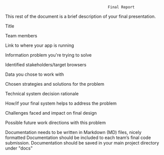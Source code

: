                                                   Final Report

This rest of the document is a brief description of your final presentation.

Title
        
Team members


Link to where your app is running


Information problem you're trying to solve


Identified stakeholders/target browsers


Data you chose to work with


Chosen strategies and solutions for the problem


Technical system decision rationale


How/if your final system helps to address the problem


Challenges faced and impact on final design


Possible future work directions with this problem


Documentation needs to be written in Markdown (MD) files, nicely formatted
Documentation should be included to each team’s final code submission.
Documentation should be saved in your main project directory under "docs"
